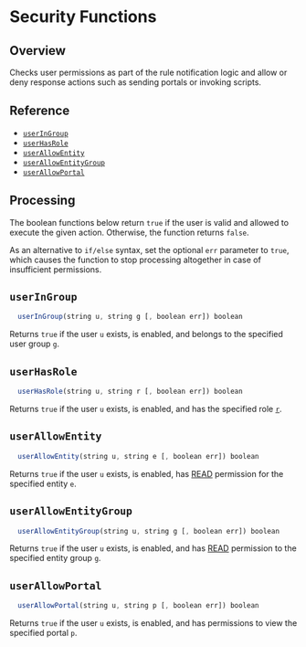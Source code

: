# Security Functions

## Overview

Checks user permissions as part of the rule notification logic and allow or deny response actions such as sending portals or invoking scripts.

## Reference

* [`userInGroup`](#useringroup)
* [`userHasRole`](#userhasrole)
* [`userAllowEntity`](#userallowentity)
* [`userAllowEntityGroup`](#userallowentitygroup)
* [`userAllowPortal`](#userallowportal)

## Processing

The boolean functions below return `true` if the user is valid and allowed to execute the given action. Otherwise, the function returns `false`.

As an alternative to `if/else` syntax, set the optional `err` parameter to `true`, which causes the function to stop processing altogether in case of insufficient permissions.

## `userInGroup`

```javascript
  userInGroup(string u, string g [, boolean err]) boolean
```

Returns `true` if the user `u` exists, is enabled, and belongs to the specified user group `g`.

## `userHasRole`

```javascript
  userHasRole(string u, string r [, boolean err]) boolean
```

Returns `true` if the user `u` exists, is enabled, and has the specified role [`r`](../administration/user-authorization.md#role-based-access-control).

## `userAllowEntity`

```javascript
  userAllowEntity(string u, string e [, boolean err]) boolean
```

Returns `true` if the user `u` exists, is enabled, has [READ](../administration/user-authorization.md#entity-permissions) permission for the specified entity `e`.

## `userAllowEntityGroup`

```javascript
  userAllowEntityGroup(string u, string g [, boolean err]) boolean
```

Returns `true` if the user `u` exists, is enabled, and has [READ](../administration/user-authorization.md#entity-permissions) permission to the specified entity group `g`.

## `userAllowPortal`

```javascript
  userAllowPortal(string u, string p [, boolean err]) boolean
```

Returns `true` if the user `u` exists, is enabled, and has permissions to view the specified portal `p`.
